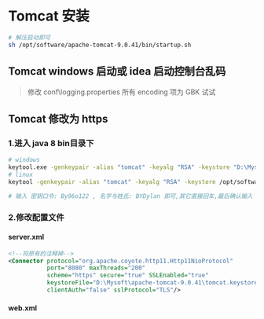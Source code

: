 # Tomcat 安装

```sh
# 解压启动即可
sh /opt/software/apache-tomcat-9.0.41/bin/startup.sh
```

## Tomcat windows 启动或 idea 启动控制台乱码

> 修改 conf\logging.properties 所有 encoding 项为 GBK 试试

## Tomcat 修改为 https

### 1.进入 java 8 bin目录下
```sh
# windows 
keytool.exe -genkeypair -alias "tomcat" -keyalg "RSA" -keystore "D:\Mysoft\apache-tomcat-9.0.41\tomcat.keystore" 
# linux
keytool -genkeypair -alias "tomcat" -keyalg "RSA" -keystore /opt/software/apache-tomcat-9.0.41/tomcat.keystore

# 输入 密钥口令: By96o122 , 名字与姓氏: BYDylan 即可,其它直接回车,最后确认输入 y
```

### 2.修改配置文件
#### server.xml
```xml
<!--将原有的注释掉-->
<Connector protocol="org.apache.coyote.http11.Http11NioProtocol"
           port="8080" maxThreads="200"
           scheme="https" secure="true" SSLEnabled="true"
           keystoreFile="D:\Mysoft\apache-tomcat-9.0.41\tomcat.keystore" keystorePass="By96o122"
           clientAuth="false" sslProtocol="TLS"/>
```

#### web.xml
```xml
```
